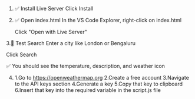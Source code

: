 1. ✅ Install Live Server 
    Click Install

2. ✅ Open index.html
    In the VS Code Explorer, right-click on index.html

    Click "Open with Live Server"
   
3.🧪 Test Search
Enter a city like London or Bengaluru

Click Search

✅ You should see the temperature, description, and weather icon

4. 1.Go to https://openweathermap.org
 2.Create a free account
 3.Navigate to the API keys section
 4.Generate a key
 5.Copy that key to clipboard
 6.Insert that key into the required variable in the script.js file
